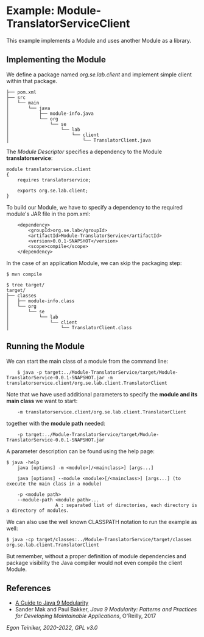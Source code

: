 # Example: Module-TranslatorServiceClient

This example implements a Module and uses another Module as a library.

## Implementing the Module

We define a package named *org.se.lab.client* and implement simple client within that package.

```
├── pom.xml
├── src
│   └── main
│       └── java
│           ├── module-info.java
│           └── org
│               └── se
│                   └── lab
│                       └── client
│                           └── TranslatorClient.java

```

The *Module Descriptor* specifies a dependency to the Module **translatorservice**: 

```
module translatorservice.client
{
    requires translatorservice;

    exports org.se.lab.client;
}
```

To build our Module, we have to specify a dependency to the required module's JAR file in the pom.xml:
```
    <dependency>
        <groupId>org.se.lab</groupId>
        <artifactId>Module-TranslatorService</artifactId>
        <version>0.0.1-SNAPSHOT</version>
        <scope>compile</scope>
    </dependency>
```

In the case of an application Module, we can skip the packaging step:
```
$ mvn compile

$ tree target/
target/
├── classes
│   ├── module-info.class
│   └── org
│       └── se
│           └── lab
│               └── client
│                   └── TranslatorClient.class
```

## Running the Module

We can start the main class of a module from the command line:
```
    $ java -p target:../Module-TranslatorService/target/Module-TranslatorService-0.0.1-SNAPSHOT.jar -m translatorservice.client/org.se.lab.client.TranslatorClient
```

Note that we have used additional parameters to specify the **module and its main class** we want to start:
```
    -m translatorservice.client/org.se.lab.client.TranslatorClient
```
together with the **module path** needed:
```
    -p target:../Module-TranslatorService/target/Module-TranslatorService-0.0.1-SNAPSHOT.jar
```

A parameter description can be found using the help page: 
```
$ java -help
    java [options] -m <module>[/<mainclass>] [args...]
       
    java [options] --module <module>[/<mainclass>] [args...] (to execute the main class in a module)

    -p <module path>
    --module-path <module path>...
                  A : separated list of directories, each directory is a directory of modules.
```
   
We can also use the well known CLASSPATH notation to run the example as well:
```
$ java -cp target/classes:../Module-TranslatorService/target/classes  org.se.lab.client.TranslatorClient
```
But remember, without a proper definition of module dependencies and package visibility the Java compiler
would not even compile the client Module.   
    
## References

* [A Guide to Java 9 Modularity](https://www.baeldung.com/java-9-modularity)
* Sander Mak and Paul Bakker, *Java 9 Modularity: Patterns and Practices for Developing Maintainable Applications*, O'Reilly, 2017

*Egon Teiniker, 2020-2022, GPL v3.0*
